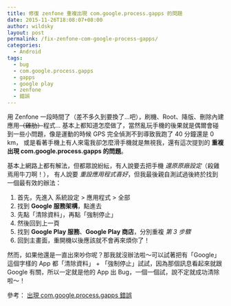 ```yaml
---
title: 修復 zenfone 重複出現 com.google.process.gapps 的問題
date: 2015-11-26T18:08:07+08:00
author: wildsky
layout: post
permalink: /fix-zenfone-com-google-process-gapps/
categories:
  - Android
tags:
  - bug
  - com.google.process.gapps
  - gapps
  - google play
  - zenfone
  - 錯誤
---
```


用 Zenfone 一段時間了（差不多久到要換了…吧），刷機、Root、降版、刪除內建應用<del>（雞肋）</del>程式…
基本上都知道怎麼做了，當然亂玩手機的後果就是偶爾會碰到一些小問題，像是運動的時候 GPS 完全偵測不到導致我跑了 40 分鐘還是 0 km，
或是看著手機上有人來電我卻怎麼滑手機就是無視我，還有這次提到的 **重複出現 com.google.process.gapps 的問題**。

基本上網路上都有解法，但都眾說紛紜，有人說要去把手機 _還原原廠設定_（殺雞焉用牛刀啊！），
有人說要 _重設應用程式喜好_，但我最後親自測試過後終於找到一個最有效的辦法：

1. 首先，先進入 系統設定 > 應用程式 > 全部
2. 找到 **Google 服務架構**，點進去
3. 先點「清除資料」，再點「強制停止」
4. 然後回到上一頁
5. 找到 **Google Play 服務**、**Google Play 商店**，分別重複 _第 3 步驟_
6. 回到主畫面，重開機以後應該就不會再來煩你了！

然而，如果他還是一直出來吵你呢？那我就沒辦法啦～可以試著把有「Google」這個字樣的 App 都「清除資料」 + 「強制停止」試試，因為那個訊息看起來就跟 Google 有關，所以一定就是他的 App 出 Bug，一個一個試，說不定就成功清除啦～！

參考： [出現 com.google.process.gapps 錯誤](http://www.asus.com/zentalk/tw/forum.php?mod=viewthread&tid=82226)
